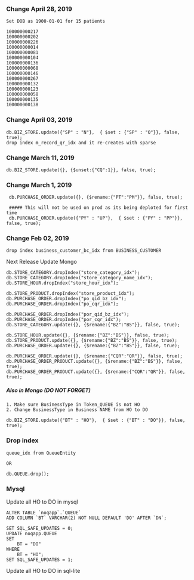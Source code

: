 ### Change April 28, 2019

    Set DOB as 1900-01-01 for 15 patients
    
    100000000217
    100000000202
    100000000226
    100000000014
    100000000081
    100000000104
    100000000136
    100000000068
    100000000146
    100000000267
    100000000132
    100000000123
    100000000058
    100000000135
    100000000138

### Change April 03, 2019

    db.BIZ_STORE.update({"SP" : "N"},  { $set : {"SP" : "O"}}, false, true);
    drop index m_record_qr_idx and it re-creates with sparse

### Change March 11, 2019

    db.BIZ_STORE.update({}, {$unset:{"CQ":1}}, false, true);   

### Change March 1, 2019

     db.PURCHASE_ORDER.update({}, {$rename:{"PT":"PM"}}, false, true);
     
     ##### This will not be used on prod as its being deploted for first time
     db.PURCHASE_ORDER.update({"PY" : "UP"},  { $set : {"PY" : "PP"}}, false, true);
     
### Change Feb 02, 2019 

    drop index business_customer_bc_idx from BUSINESS_CUSTOMER

Next Release Update Mongo

    db.STORE_CATEGORY.dropIndex("store_category_idx");
    db.STORE_CATEGORY.dropIndex("store_category_name_idx");
    db.STORE_HOUR.dropIndex("store_hour_idx");
    
    db.STORE_PRODUCT.dropIndex("store_product_idx");
    db.PURCHASE_ORDER.dropIndex("po_qid_bz_idx");
    db.PURCHASE_ORDER.dropIndex("po_cqr_idx");
    
    db.PURCHASE_ORDER.dropIndex("por_qid_bz_idx");
    db.PURCHASE_ORDER.dropIndex("por_cqr_idx");
    db.STORE_CATEGORY.update({}, {$rename:{"BZ":"BS"}}, false, true);
    
    db.STORE_HOUR.update({}, {$rename:{"BZ":"BS"}}, false, true);
    db.STORE_PRODUCT.update({}, {$rename:{"BZ":"BS"}}, false, true);
    db.PURCHASE_ORDER.update({}, {$rename:{"BZ":"BS"}}, false, true);
    
    db.PURCHASE_ORDER.update({}, {$rename:{"CQR":"QR"}}, false, true);
    db.PURCHASE_ORDER_PRODUCT.update({}, {$rename:{"BZ":"BS"}}, false, true);
    db.PURCHASE_ORDER_PRODUCT.update({}, {$rename:{"CQR":"QR"}}, false, true);

##### Also in Mongo (DO NOT FORGET)

    1. Make sure BusinessType in Token_QUEUE is not HO
    2. Change BusinessType in Business NAME from HO to DO
    
    db.BIZ_STORE.update({"BT" : "HO"},  { $set : {"BT" : "DO"}}, false, true);
    
### Drop index
    queue_idx from QueueEntity  
    
    OR
      
    db.QUEUE.drop();  

### Mysql 

Update all HO to DO in mysql

    ALTER TABLE `noqapp`.`QUEUE` 
    ADD COLUMN `BT` VARCHAR(2) NOT NULL DEFAULT 'DO' AFTER `DN`;

    SET SQL_SAFE_UPDATES = 0;
    UPDATE noqapp.QUEUE 
    SET
        BT = "DO"
    WHERE 
        BT = "HO";
    SET SQL_SAFE_UPDATES = 1;    

Update all HO to DO in sql-lite 

